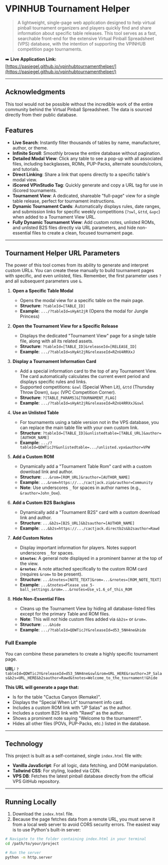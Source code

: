 # VPINHUB Tournament Helper

> A lightweight, single-page web application designed to help virtual pinball tournament organizers and players quickly find and share information about specific table releases. This tool serves as a fast, searchable front-end for the extensive Virtual Pinball Spreadsheet (VPS) database, with the intention of supporting the VPINHUB competition page tournaments.

➡️ **Live Application Link:** [https://pasiegel.github.io/vpinhubtournamenthelper/](https://pasiegel.github.io/vpinhubtournamenthelper/)

---

## Acknowledgments

This tool would not be possible without the incredible work of the entire community behind the Virtual Pinball Spreadsheet. The data is sourced directly from their public database.

## Features

-   **Live Search**: Instantly filter thousands of tables by name, manufacturer, author, or theme.
-   **Infinite Scroll**: Smoothly browse the entire database without pagination.
-   **Detailed Modal View**: Click any table to see a pop-up with all associated files, including backglasses, ROMs, PUP-Packs, alternate sounds/colors, and tutorials.
-   **Direct Linking**: Share a link that opens directly to a specific table's modal view.
-   **iScored VPinStudio Tag**: Quickly generate and copy a URL tag for use in iScored tournaments.
-   **Tournament View**: A dedicated, shareable "full-page" view for a single table release, perfect for tournament instructions.
-   **Dynamic Tournament Cards**: Automatically displays rules, date ranges, and submission links for specific weekly competitions (`?swl`, `&ttd`, `&vpc`) when added to a Tournament View URL.
-   **Fully Dynamic Tournament View**: Add custom notes, unlisted ROMs, and unlisted B2S files directly via URL parameters, and hide non-essential files to create a clean, focused tournament page.

---

## Tournament Helper URL Parameters

The power of this tool comes from its ability to generate and interpret custom URLs. You can create these manually to build tournament pages with specific, and even unlisted, files. Remember, the first parameter uses `?` and all subsequent parameters use `&`.

1.  **Open a Specific Table Modal**
    -   Opens the modal view for a specific table on the main page.
    -   **Structure**: `?tableId=[TABLE_ID]`
    -   **Example**: `.../?tableId=sHyAt2jR` (Opens the modal for Jungle Princess)

2.  **Open the Tournament View for a Specific Release**
    -   Displays the dedicated "Tournament View" page for a single table file, along with all its related assets.
    -   **Structure**: `?tableId=[TABLE_ID]&releaseId=[RELEASE_ID]`
    -   **Example**: `.../?tableId=sHyAt2jR&releaseId=RZnU4RRXxJ`

3.  **Display a Tournament Information Card**
    -   Add a special information card to the top of any Tournament View. The card automatically calculates the current event period and displays specific rules and links.
    -   Supported competitions: `&swl` (Special When Lit), `&ttd` (Thursday Throw Down), `&vpc` (VPC Competition Corner).
    -   **Structure**: `?[TABLE_PARAMS]&[TOURNAMENT_FLAG]`
    -   **Example**: `.../?tableId=sHyAt2jR&releaseId=RZnU4RRXxJ&swl`

4.  **Use an Unlisted Table**
    -   For tournaments using a table version not in the VPS database, you can replace the main table file with your own custom link.
    -   **Structure**: `?tableId=[TABLE_ID]&unlistedtable=[TABLE_URL]&author=[AUTHOR_NAME]`
    -   **Example**: `.../?tableId=QDWTicJY&unlistedtable=.../unlisted.vpx&author=VPW`

5.  **Add a Custom ROM**
    -   Dynamically add a "Tournament Table Rom" card with a custom download link and author.
    -   **Structure**: `...&rom=[ROM_URL]&rauthor=[AUTHOR_NAME]`
    -   **Example**: `...&rom=https://.../cactjack.zip&rauthor=Community`
    -   **Note**: Use underscores `_` for spaces in author names (e.g., `&rauthor=John_Doe`).

6.  **Add a Custom B2S Backglass**
    -   Dynamically add a "Tournament B2S" card with a custom download link and author.
    -   **Structure**: `...&b2s=[B2S_URL]&b2sauthor=[AUTHOR_NAME]`
    -   **Example**: `...&b2s=https://.../cactjack.directb2s&b2sauthor=Rawd`

7.  **Add Custom Notes**
    -   Display important information for players. Notes support underscores `_` for spaces.
    -   **`&tnotes`**: A general note displayed in a prominent banner at the top of the view.
    -   **`&rnotes`**: A note attached specifically to the custom ROM card (requires `&rom=` to be present).
    -   **Structure**: `...&tnotes=[NOTE_TEXT]&rom=...&rnotes=[ROM_NOTE_TEXT]`
    -   **Example**: `...&tnotes=Please_use_5-ball_settings.&rom=...&rnotes=Use_v1.6_of_this_ROM`

8.  **Hide Non-Essential Files**
    -   Cleans up the Tournament View by hiding all database-listed files except for the primary Table and ROM files.
    -   **Note**: This will *not* hide custom files added via `&b2s=` or `&rom=`.
    -   **Structure**: `...&hide`
    -   **Example**: `.../?tableId=QDWTicJY&releaseId=d53_5NH4ne&hide`

### Full Example

You can combine these parameters to create a highly specific tournament page.

**URL:**
`?tableId=QDWTicJY&releaseId=d53_5NH4ne&swl&rom=URL_HERE&rauthor=JP_Salas&b2s=URL_HERE&b2sauthor=Rawd&tnotes=Welcome_to_the_tournament!&hide`

**This URL will generate a page that:**
-   Is for the table "Cactus Canyon (Remake)".
-   Displays the "Special When Lit" tournament info card.
-   Includes a custom ROM link with "JP Salas" as the author.
-   Includes a custom B2S link with "Rawd" as the author.
-   Shows a prominent note saying "Welcome to the tournament!".
-   Hides all other files (POVs, PUP-Packs, etc.) listed in the database.

---

## Technology

This project is built as a self-contained, single `index.html` file with:

-   **Vanilla JavaScript**: For all logic, data fetching, and DOM manipulation.
-   **Tailwind CSS**: For styling, loaded via CDN.
-   **VPS DB**: Fetches the latest pinball database directly from the official VPS GitHub repository.

---

## Running Locally

1.  Download the `index.html` file.
2.  Because the page fetches data from a remote URL, you must serve it from a local web server to avoid CORS security errors. The easiest way is to use Python's built-in server:

```bash
# Navigate to the folder containing index.html in your terminal
cd /path/to/your/project

# Run the server
python -m http.server
